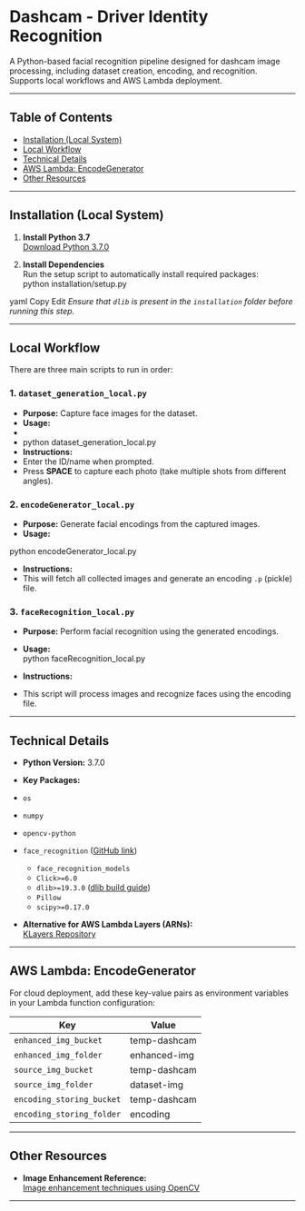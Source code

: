 # Dashcam - Driver Identity Recognition

A Python-based facial recognition pipeline designed for dashcam image processing, including dataset creation, encoding, and recognition.  
Supports local workflows and AWS Lambda deployment.

---

## Table of Contents

- [Installation (Local System)](#installation-local-system)
- [Local Workflow](#local-workflow)
- [Technical Details](#technical-details)
- [AWS Lambda: EncodeGenerator](#aws-lambda-encodegenerator)
- [Other Resources](#other-resources)

---

## Installation (Local System)

1. **Install Python 3.7**  
   [Download Python 3.7.0](https://www.python.org/downloads/release/python-370/)

2. **Install Dependencies**  
   Run the setup script to automatically install required packages:  
python installation/setup.py

yaml
Copy
Edit
*Ensure that `dlib` is present in the `installation` folder before running this step.*

---

## Local Workflow

There are three main scripts to run in order:

### 1. `dataset_generation_local.py`
- **Purpose:** Capture face images for the dataset.
- **Usage:**
-
- python dataset_generation_local.py
- **Instructions:**  
- Enter the ID/name when prompted.
- Press **SPACE** to capture each photo (take multiple shots from different angles).

### 2. `encodeGenerator_local.py`
- **Purpose:** Generate facial encodings from the captured images.
- **Usage:**  

python encodeGenerator_local.py
- **Instructions:**  
- This will fetch all collected images and generate an encoding `.p` (pickle) file.

### 3. `faceRecognition_local.py`
- **Purpose:** Perform facial recognition using the generated encodings.
- **Usage:**  
python faceRecognition_local.py

- **Instructions:**  
- This script will process images and recognize faces using the encoding file.

---

## Technical Details

- **Python Version:** 3.7.0

- **Key Packages:**
- `os`
- `numpy`
- `opencv-python`
- `face_recognition` ([GitHub link](https://github.com/ageitgey/face_recognition))
  - `face_recognition_models`
  - `Click>=6.0`
  - `dlib>=19.3.0` ([dlib build guide](https://github.com/sachadee/Dlib/tree/main))
  - `Pillow`
  - `scipy>=0.17.0`

- **Alternative for AWS Lambda Layers (ARNs):**  
[KLayers Repository](https://github.com/keithrozario/Klayers/tree/master)

---

## AWS Lambda: EncodeGenerator

For cloud deployment, add these key-value pairs as environment variables in your Lambda function configuration:

| **Key**                    | **Value**        |
|----------------------------|------------------|
| `enhanced_img_bucket`      | temp-dashcam     |
| `enhanced_img_folder`      | enhanced-img     |
| `source_img_bucket`        | temp-dashcam     |
| `source_img_folder`        | dataset-img      |
| `encoding_storing_bucket`  | temp-dashcam     |
| `encoding_storing_folder`  | encoding         |

---

## Other Resources

- **Image Enhancement Reference:**  
[Image enhancement techniques using OpenCV](https://www.geeksforgeeks.org/image-enhancement-techniques-using-opencv-python/)

---
